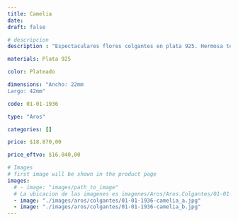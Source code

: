 ```yaml
---
title: Camelia
date: 
draft: false

# descripcion
description : "Espectaculares flores colgantes en plata 925. Hermosa terminación opaca en contraste con bordes brillantes. Los vas a amar."

materials: Plata 925

color: Plateado

dimensions: "Ancho: 22mm 
Largo: 42mm"

code: 01-01-1936

type: "Aros"

categories: []

price: $18.870,00

price_eftvo: $16.040,00

# Images
# first image will be shown in the product page
images:
  # - image: "images/path_to_image"
  # La ubicacion de las imagenes es imagenes/Aros/Aros.Colgantes/01-01-1936-camelia
  - image: "./images/aros/colgantes/01-01-1936-camelia_a.jpg"
  - image: "./images/aros/colgantes/01-01-1936-camelia_b.jpg"
---
```

